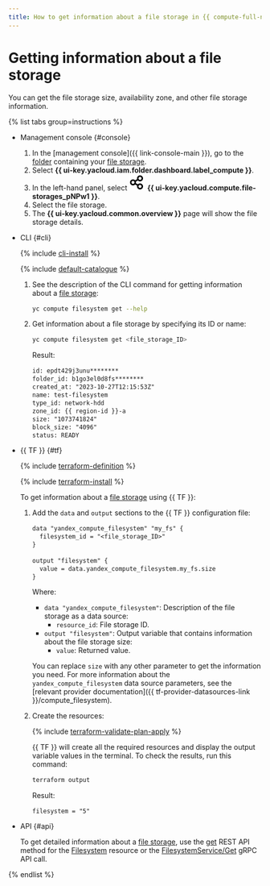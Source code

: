 ```yaml
---
title: How to get information about a file storage in {{ compute-full-name }}
---
```


# Getting information about a file storage

You can get the file storage size, availability zone, and other file storage information.

{% list tabs group=instructions %}

- Management console {#console}

  1. In the [management console]({{ link-console-main }}), go to the [folder](../../../resource-manager/concepts/resources-hierarchy.md#folder) containing your [file storage](../../concepts/filesystem.md).
  1. Select **{{ ui-key.yacloud.iam.folder.dashboard.label_compute }}**.
  1. In the left-hand panel, select ![image](../../../_assets/console-icons/nodes-right.svg) **{{ ui-key.yacloud.compute.file-storages_pNPw1 }}**.
  1. Select the file storage.
  1. The **{{ ui-key.yacloud.common.overview }}** page will show the file storage details.

- CLI {#cli}

  {% include [cli-install](../../../_includes/cli-install.md) %}

  {% include [default-catalogue](../../../_includes/default-catalogue.md) %}

  1. See the description of the CLI command for getting information about a [file storage](../../concepts/filesystem.md):

      ```bash
      yc compute filesystem get --help
      ```

  1. Get information about a file storage by specifying its ID or name:

      ```bash
      yc compute filesystem get <file_storage_ID>
      ```

      Result:

      ```text
      id: epdt429j3unu********
      folder_id: b1go3el0d8fs********
      created_at: "2023-10-27T12:15:53Z"
      name: test-filesystem
      type_id: network-hdd
      zone_id: {{ region-id }}-a
      size: "1073741824"
      block_size: "4096"
      status: READY
      ```

- {{ TF }} {#tf}

  {% include [terraform-definition](../../../_tutorials/_tutorials_includes/terraform-definition.md) %}

  {% include [terraform-install](../../../_includes/terraform-install.md) %}

  To get information about a [file storage](../../concepts/filesystem.md) using {{ TF }}:

  1. Add the `data` and `output` sections to the {{ TF }} configuration file:

      ```hcl
      data "yandex_compute_filesystem" "my_fs" {
        filesystem_id = "<file_storage_ID>"
      }

      output "filesystem" {
        value = data.yandex_compute_filesystem.my_fs.size
      }
      ```

      Where:

      * `data "yandex_compute_filesystem"`: Description of the file storage as a data source:
         * `resource_id`: File storage ID.
      * `output "filesystem"`: Output variable that contains information about the file storage size:
         * `value`: Returned value.

     You can replace `size` with any other parameter to get the information you need. For more information about the `yandex_compute_filesystem` data source parameters, see the [relevant provider documentation]({{ tf-provider-datasources-link }}/compute_filesystem).

  1. Create the resources:

      {% include [terraform-validate-plan-apply](../../../_tutorials/_tutorials_includes/terraform-validate-plan-apply.md) %}

      {{ TF }} will create all the required resources and display the output variable values in the terminal. To check the results, run this command:

      ```bash
      terraform output
      ```

      Result:

      ```text
      filesystem = "5"
      ```

- API {#api}

  To get detailed information about a [file storage](../../concepts/filesystem.md), use the [get](../../api-ref/Filesystem/get.md) REST API method for the [Filesystem](../../api-ref/Filesystem/index.md) resource or the [FilesystemService/Get](../../api-ref/grpc/Filesystem/get.md) gRPC API call.

{% endlist %}